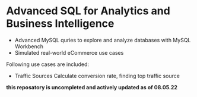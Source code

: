 # Advanced SQL for Analytics and Business Intelligence

- Advanced MySQL quries to explore and analyze databases with MySQL Workbench
- Simulated real-world eCommerce use cases

Following use cases are included:

- Traffic Sources
Calculate conversion rate, finding top traffic source

**this reposatory is uncompleted and actively updated as of 08.05.22**
